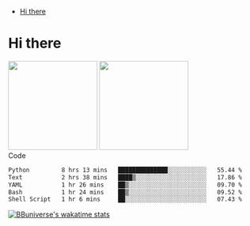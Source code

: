 <!--ts-->
* [Hi there](#hi-there)

<!-- Created by https://github.com/ekalinin/github-markdown-toc -->
<!-- Added by: runner, at: Wed Sep 27 04:19:34 UTC 2023 -->

<!--te-->


# Hi there

<!--
**BBuniverse/BBuniverse** is a ✨ _special_ ✨ repository because its `README.md` (this file) appears on your GitHub profile.

Here are some ideas to get you started:

- 🔭 I’m currently working on ...
- 🌱 I’m currently learning ...
- 👯 I’m looking to collaborate on ...
- 🤔 I’m looking for help with ...
- 💬 Ask me about ...
- 📫 How to reach me: ...
- 😄 Pronouns: ...
- ⚡ Fun fact: ...
-->


<div display="flex">
  <img src="https://github-readme-stats.vercel.app/api?username=BBuniverse&show_icons=true&count_private=true&theme=radical&hide_border=true" height="180"/>
  <img src="https://github-readme-stats.vercel.app/api/top-langs/?username=BBuniverse&layout=compact&theme=radical&hide_border=true" height="180"/>
</div
     

## Code
<!--START_SECTION:waka-->

```txt
Python         8 hrs 13 mins   ██████████████░░░░░░░░░░░   55.44 %
Text           2 hrs 38 mins   ████▒░░░░░░░░░░░░░░░░░░░░   17.86 %
YAML           1 hr 26 mins    ██▒░░░░░░░░░░░░░░░░░░░░░░   09.70 %
Bash           1 hr 24 mins    ██▒░░░░░░░░░░░░░░░░░░░░░░   09.52 %
Shell Script   1 hr 6 mins     ██░░░░░░░░░░░░░░░░░░░░░░░   07.43 %
```

<!--END_SECTION:waka-->
     
[![BBuniverse's wakatime stats](https://github-readme-stats.vercel.app/api/wakatime?username=BBuniverse)](https://github.com/anuraghazra/github-readme-stats)

